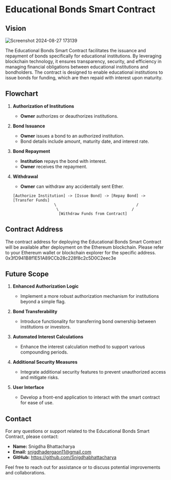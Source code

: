 # Educational Bonds Smart Contract

## Vision

![Screenshot 2024-08-27 173139](https://github.com/user-attachments/assets/37de4605-96b1-4a67-917d-3c87576c6a36)


The Educational Bonds Smart Contract facilitates the issuance and repayment of bonds specifically for educational institutions. By leveraging blockchain technology, it ensures transparency, security, and efficiency in managing financial obligations between educational institutions and bondholders. The contract is designed to enable educational institutions to issue bonds for funding, which are then repaid with interest upon maturity.

## Flowchart

1. **Authorization of Institutions**
   - **Owner** authorizes or deauthorizes institutions.

2. **Bond Issuance**
   - **Owner** issues a bond to an authorized institution.
   - Bond details include amount, maturity date, and interest rate.

3. **Bond Repayment**
   - **Institution** repays the bond with interest.
   - **Owner** receives the repayment.

4. **Withdrawal**
   - **Owner** can withdraw any accidentally sent Ether.

   ```plaintext
   [Authorize Institution] -> [Issue Bond] -> [Repay Bond] -> [Transfer Funds]
                     \                                   /
                      \                                /
                       [Withdraw Funds from Contract]
   ```

## Contract Address

The contract address for deploying the Educational Bonds Smart Contract will be available after deployment on the Ethereum blockchain. Please refer to your Ethereum wallet or blockchain explorer for the specific address.
0x3fD941B8f1E51A89CCb28c228f8c2c5D0C2eec3e
## Future Scope

1. **Enhanced Authorization Logic**
   - Implement a more robust authorization mechanism for institutions beyond a simple flag.

2. **Bond Transferability**
   - Introduce functionality for transferring bond ownership between institutions or investors.

3. **Automated Interest Calculations**
   - Enhance the interest calculation method to support various compounding periods.

4. **Additional Security Measures**
   - Integrate additional security features to prevent unauthorized access and mitigate risks.

5. **User Interface**
   - Develop a front-end application to interact with the smart contract for ease of use.

## Contact

For any questions or support related to the Educational Bonds Smart Contract, please contact:

- **Name:** Snigdha Bhattacharya
- **Email:** snigdhadergaon11@gmail.com
- **GitHub:** https://github.com/Snigdhabhattacharya

Feel free to reach out for assistance or to discuss potential improvements and collaborations.
